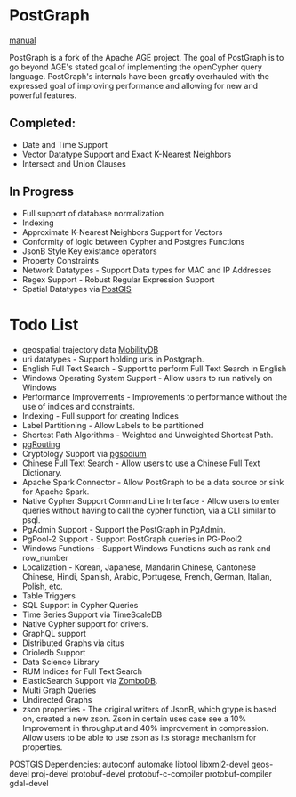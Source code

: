 # PostGraph

[manual](https://postgraphdb.github.io/docs/intro)

PostGraph is a fork of the Apache AGE project. The goal of PostGraph is to go beyond AGE's stated goal of implementing the openCypher query language. PostGraph's internals have been greatly overhauled with the expressed goal of improving performance and allowing for new and powerful features.

## Completed:
 - Date and Time Support
 - Vector Datatype Support and Exact K-Nearest Neighbors
 - Intersect and Union Clauses

## In Progress
 - Full support of database normalization
 - Indexing
 - Approximate K-Nearest Neighbors Support for Vectors
 - Conformity of logic between Cypher and Postgres Functions
 - JsonB Style Key existance operators
 - Property Constraints
 - Network Datatypes - Support Data types for MAC and IP Addresses
 - Regex Support - Robust Regular Expression Support
 - Spatial Datatypes via [PostGIS](http://postgis.net/)

# Todo List
 - geospatial trajectory data [MobilityDB](https://github.com/MobilityDB/MobilityDB)
 - uri datatypes - Support holding uris in Postgraph.
 - English Full Text Search - Support to perform Full Text Search in English
 - Windows Operating System Support - Allow users to run natively on Windows
 - Performance Improvements - Improvements to performance without the use of indices and constraints.
 - Indexing - Full support for creating Indices
 - Label Partitioning - Allow Labels to be partitioned
 - Shortest Path Algorithms - Weighted and Unweighted Shortest Path.
 - [pgRouting](https://github.com/pgRouting)
 - Cryptology Support via [pgsodium](https://github.com/michelp/pgsodium)
 - Chinese Full Text Search - Allow users to use a Chinese Full Text Dictionary.
 - Apache Spark Connector - Allow PostGraph to be a data source or sink for Apache Spark.
 - Native Cypher Support Command Line Interface - Allow users to enter queries without having to call the cypher function, via a CLI similar to psql.
 - PgAdmin Support - Support the PostGraph in PgAdmin.
 - PgPool-2 Support - Support PostGraph queries in PG-Pool2
 - Windows Functions - Support Windows Functions such as rank and row_number
 - Localization - Korean, Japanese, Mandarin Chinese, Cantonese Chinese, Hindi, Spanish, Arabic, Portugese, French, German, Italian, Polish, etc.
 - Table Triggers
 - SQL Support in Cypher Queries
 - Time Series Support via TimeScaleDB
 - Native Cypher support for drivers.
 - GraphQL support
 - Distributed Graphs via citus
 - Orioledb Support
 - Data Science Library
 - RUM Indices for Full Text Search
 - ElasticSearch Support via [ZomboDB](https://www.zombodb.com/).
 - Multi Graph Queries
 - Undirected Graphs
 - zson properties - The original writers of JsonB, which gtype is based on, created a new zson. Zson in certain uses case see a 10% Improvement in throughput and 40% improvement in compression. Allow users to be able to use zson as its storage mechanism for properties.

POSTGIS Dependencies:
autoconf
automake
libtool
libxml2-devel
geos-devel
proj-devel
protobuf-devel protobuf-c-compiler protobuf-compiler
gdal-devel
